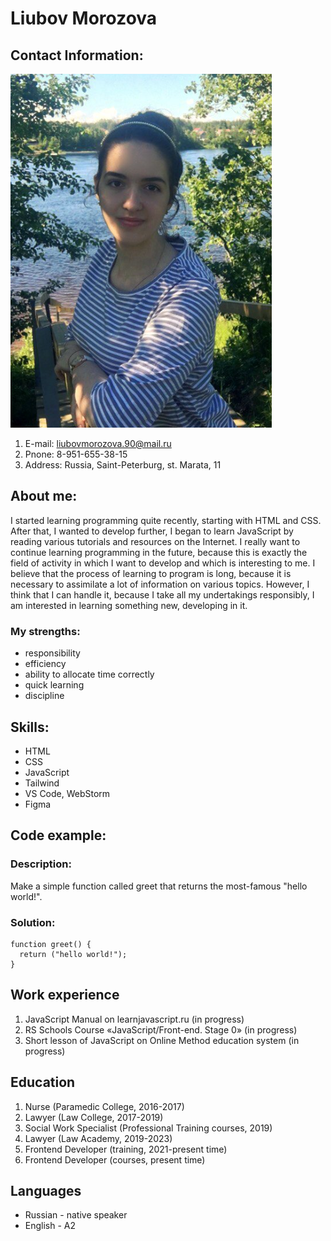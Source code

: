 # **Liubov Morozova**
## **Contact Information:**
![CV-GH](CV-GH.png "Liubov Morozova")
1. E-mail: liubovmorozova.90@mail.ru
2. Pnone: 8-951-655-38-15
3. Address: Russia, Saint-Peterburg, st. Marata, 11

## **About me:**
I started learning programming quite recently, starting with HTML and CSS. After that, I wanted to develop further, I began to learn JavaScript by reading various tutorials and resources on the Internet.
I really want to continue learning programming in the future, because this is exactly the field of activity in which I want to develop and which is interesting to me.
I believe that the process of learning to program is long, because it is necessary to assimilate a lot of information on various topics. However, I think that I can handle it, because I take all my undertakings responsibly, I am interested in learning something new, developing in it.

### **My strengths**:
* responsibility
* efficiency 
* ability to allocate time correctly
* quick learning
* discipline

## **Skills:**
* HTML
* CSS
* JavaScript
* Tailwind
* VS Code, WebStorm
* Figma

## **Code example:**
### Description: ###
Make a simple function called greet that returns the most-famous "hello world!".
### Solution: ###
``` 
function greet() {
  return ("hello world!");
}
```
## **Work experience**
1. JavaScript Manual on learnjavascript.ru (in progress)
2. RS Schools Course «JavaScript/Front-end. Stage 0» (in progress)
3. Short lesson of JavaScript on Online Method education system (in progress)

## **Education**
1. Nurse (Paramedic College, 2016-2017) 
2. Lawyer (Law College, 2017-2019) 
3. Social Work Specialist (Professional Training courses, 2019) 
4. Lawyer (Law Academy, 2019-2023)
5. Frontend Developer (training, 2021-present time)
6. Frontend Developer (courses, present time)

## **Languages**
* Russian - native speaker
* English - A2

